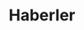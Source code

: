 ---
layout: home
title: Haberler
description: Balzac is a new, fluid & responsive theme for Jekyll. The
menu: yes
tagfeed: ders
---